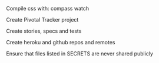 Compile css with:
    compass watch 

Create Pivotal Tracker project

Create stories, specs and tests

Create heroku and github repos and remotes

Ensure that files listed in SECRETS are never shared publicly
